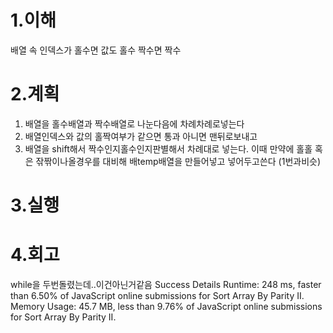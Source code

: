 1.이해
====
배열 속 인덱스가 홀수면 값도 홀수 짝수면 짝수

2.계획
===
1. 배열을 홀수배열과 짝수배열로 나눈다음에 차례차례로넣는다
2. 배열인덱스와 값의 홀짝여부가 같으면 통과 아니면 맨뒤로보내고
3. 배열을 shift해서 짝수인지홀수인지판별해서 차례대로 넣는다. 이때 만약에 홀홀 혹은 잒짞이나올경우를 대비해 배temp배열을 만들어넣고 넣어두고쓴다 (1번과비슷)


3.실행
====


4.회고
====
while을 두번돌렸는데..이건아닌거같음
Success
Details 
Runtime: 248 ms, faster than 6.50% of JavaScript online submissions for Sort Array By Parity II.
Memory Usage: 45.7 MB, less than 9.76% of JavaScript online submissions for Sort Array By Parity II.